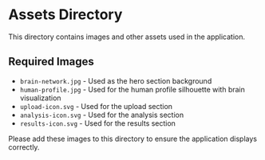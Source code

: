 # Assets Directory

This directory contains images and other assets used in the application.

## Required Images

- `brain-network.jpg` - Used as the hero section background
- `human-profile.jpg` - Used for the human profile silhouette with brain visualization
- `upload-icon.svg` - Used for the upload section
- `analysis-icon.svg` - Used for the analysis section
- `results-icon.svg` - Used for the results section

Please add these images to this directory to ensure the application displays correctly.
